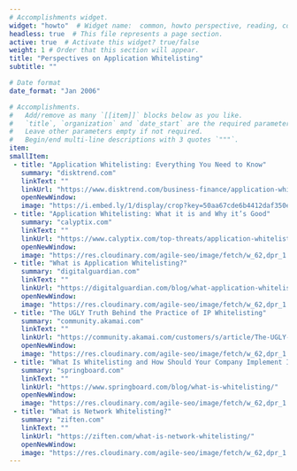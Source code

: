 ```yaml
---
# Accomplishments widget.
widget: "howto"  # Widget name:  common, howto perspective, reading, cd-with-jenkins-and-docker  etc
headless: true  # This file represents a page section.
active: true  # Activate this widget? true/false
weight: 1 # Order that this section will appear.
title: "Perspectives on Application Whitelisting"
subtitle: ""

# Date format
date_format: "Jan 2006"

# Accomplishments.
#   Add/remove as many `[[item]]` blocks below as you like.
#   `title`, `organization` and `date_start` are the required parameters.
#   Leave other parameters empty if not required.
#   Begin/end multi-line descriptions with 3 quotes `"""`.
item:
smallItem:    
 - title: "Application Whitelisting: Everything You Need to Know"
   summary: "disktrend.com"
   linkText: ""
   linkUrl: "https://www.disktrend.com/business-finance/application-whitelisting-everything-you-need-to-know/"
   openNewWindow: 
   image: "https://i.embed.ly/1/display/crop?key=50aa67cde6b4412daf350e3f34226686&width=200&height=150&errorurl=https%3A%2F%2Fs2-embed-ly.s3.amazonaws.com%2Fdisplay%2Fv1%2Fimages%2Flogo.png&url=https%3A%2F%2Fwww.disktrend.com%2Fwp-content%2Fuploads%2F2019%2F11%2Fwhitelist-1.jpg"    
 - title: "Application Whitelisting: What it is and Why it’s Good"
   summary: "calyptix.com"
   linkText: ""
   linkUrl: "https://www.calyptix.com/top-threats/application-whitelisting-good/"
   openNewWindow: 
   image: "https://res.cloudinary.com/agile-seo/image/fetch/w_62,dpr_1.0,d_blank_am8gzx.png/https%3A%2F%2Flogo.clearbit.com%2Fcalyptix.com%3Fsize%3D250"  
 - title: "What is Application Whitelisting?"
   summary: "digitalguardian.com"
   linkText: ""
   linkUrl: "https://digitalguardian.com/blog/what-application-whitelisting-application-whitelisting-definition"
   openNewWindow: 
   image: "https://res.cloudinary.com/agile-seo/image/fetch/w_62,dpr_1.0,d_blank_am8gzx.png/https%3A%2F%2Flogo.clearbit.com%2Fdigitalguardian.com%3Fsize%3D250"  
 - title: "The UGLY Truth Behind the Practice of IP Whitelisting"
   summary: "community.akamai.com"
   linkText: ""
   linkUrl: "https://community.akamai.com/customers/s/article/The-UGLY-Truth-Behind-the-Practice-of-IP-Whitelisting?language=en_US"
   openNewWindow: 
   image: "https://res.cloudinary.com/agile-seo/image/fetch/w_62,dpr_1.0,d_blank_am8gzx.png/https%3A%2F%2Flogo.clearbit.com%2Fcommunity.akamai.com%3Fsize%3D250"   
 - title: "What Is Whitelisting and How Should Your Company Implement It?"
   summary: "springboard.com"
   linkText: ""
   linkUrl: "https://www.springboard.com/blog/what-is-whitelisting/"
   openNewWindow: 
   image: "https://res.cloudinary.com/agile-seo/image/fetch/w_62,dpr_1.0,d_blank_am8gzx.png/https%3A%2F%2Flogo.clearbit.com%2Fspringboard.com%3Fsize%3D250"  
 - title: "What is Network Whitelisting?"
   summary: "ziften.com"
   linkText: ""
   linkUrl: "https://ziften.com/what-is-network-whitelisting/"
   openNewWindow: 
   image: "https://res.cloudinary.com/agile-seo/image/fetch/w_62,dpr_1.0,d_blank_am8gzx.png/https%3A%2F%2Flogo.clearbit.com%2Fziften.com%3Fsize%3D250"  
---
```

